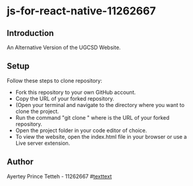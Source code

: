 # js-for-react-native-11262667

## Introduction
An Alternative Version of the UGCSD Website. 
## Setup

Follow these steps to clone repository:

* Fork this repository to your own GitHub account.
* Copy the URL of your forked repository.
* (Open your terminal and navigate to the directory where you want to clone the project.
* Run the command "git clone <URL>" where <URL> is the URL of your forked repository.
* Open the project folder in your code editor of choice.
* To view the website, open the index.html file in your browser or use a Live server extension.

## Author

Ayertey Prince Tetteh - 11262667
#[text](arrayManipulation.js)[text](userInfo.js)
